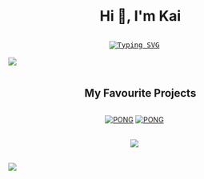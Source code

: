 <div id="user-content-toc">
  <ul align="center">
    <summary><h1 style="display: inline-block">Hi 👋, I'm Kai</h1></summary>
  </ul>
</div>


<div align="center">
  <kbd>
    <a style="border:5px white" border="5px white" href="https://git.io/typing-svg"><img src="https://readme-typing-svg.demolab.com?font=&weight=500&duration=3000&pause=1000&color=00FF00&center=true&width=435&lines=print(%22I+do+python+stuff.%22);pythonStuff+%3D+%22Python%22;.--.+-.--+-+....+---+-.;def+python(stuff)%3A;I+do+python+stuff." alt="Typing SVG" /></a>
  </kbd>
</div>

<br>

<img src="https://user-images.githubusercontent.com/73097560/115834477-dbab4500-a447-11eb-908a-139a6edaec5c.gif">

<div id="user-content-toc">
  <ul align="center">
    <summary><h2 style="display: inline-block">My Favourite Projects</h2></summary>
  </ul>
</div>


<div align="center">
  <a href="https://github.com/Kai-Guan/PONG"><img src="https://github-readme-stats.vercel.app/api/pin/?username=Kai-Guan&repo=PONG&theme=radical&hide_border=true&show_icons=false" alt="PONG" /></a>
  <a href="https://github.com/Kai-Guan/BFS-Visualisation"><img src="https://github-readme-stats.vercel.app/api/pin/?username=Kai-Guan&repo=BFS-Visualisation&theme=radical&hide_border=true&show_icons=false" alt="PONG" /></a>
</div>

</div>

<br>

<p align="center">
  <img src="https://github-readme-stats.vercel.app/api?username=Kai-Guan&show_icons=true&theme=radical">
</p>

<br>

<img src="https://user-images.githubusercontent.com/73097560/115834477-dbab4500-a447-11eb-908a-139a6edaec5c.gif">
